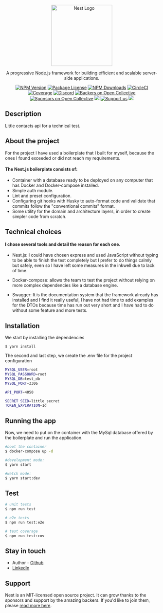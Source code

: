 <p align="center">
  <a href="http://nestjs.com/" target="blank"><img src="https://nestjs.com/img/logo-small.svg" width="200" alt="Nest Logo" /></a>
</p>

[circleci-image]: https://img.shields.io/circleci/build/github/nestjs/nest/master?token=abc123def456
[circleci-url]: https://circleci.com/gh/nestjs/nest

  <p align="center">A progressive <a href="http://nodejs.org" target="_blank">Node.js</a> framework for building efficient and scalable server-side applications.</p>
    <p align="center">
<a href="https://www.npmjs.com/~nestjscore" target="_blank"><img src="https://img.shields.io/npm/v/@nestjs/core.svg" alt="NPM Version" /></a>
<a href="https://www.npmjs.com/~nestjscore" target="_blank"><img src="https://img.shields.io/npm/l/@nestjs/core.svg" alt="Package License" /></a>
<a href="https://www.npmjs.com/~nestjscore" target="_blank"><img src="https://img.shields.io/npm/dm/@nestjs/common.svg" alt="NPM Downloads" /></a>
<a href="https://circleci.com/gh/nestjs/nest" target="_blank"><img src="https://img.shields.io/circleci/build/github/nestjs/nest/master" alt="CircleCI" /></a>
<a href="https://coveralls.io/github/nestjs/nest?branch=master" target="_blank"><img src="https://coveralls.io/repos/github/nestjs/nest/badge.svg?branch=master#9" alt="Coverage" /></a>
<a href="https://discord.gg/G7Qnnhy" target="_blank"><img src="https://img.shields.io/badge/discord-online-brightgreen.svg" alt="Discord"/></a>
<a href="https://opencollective.com/nest#backer" target="_blank"><img src="https://opencollective.com/nest/backers/badge.svg" alt="Backers on Open Collective" /></a>
<a href="https://opencollective.com/nest#sponsor" target="_blank"><img src="https://opencollective.com/nest/sponsors/badge.svg" alt="Sponsors on Open Collective" /></a>
  <a href="https://paypal.me/kamilmysliwiec" target="_blank"><img src="https://img.shields.io/badge/Donate-PayPal-ff3f59.svg"/></a>
    <a href="https://opencollective.com/nest#sponsor"  target="_blank"><img src="https://img.shields.io/badge/Support%20us-Open%20Collective-41B883.svg" alt="Support us"></a>
  <a href="https://twitter.com/nestframework" target="_blank"><img src="https://img.shields.io/twitter/follow/nestframework.svg?style=social&label=Follow"></a>
</p>
  <!--[![Backers on Open Collective](https://opencollective.com/nest/backers/badge.svg)](https://opencollective.com/nest#backer)
  [![Sponsors on Open Collective](https://opencollective.com/nest/sponsors/badge.svg)](https://opencollective.com/nest#sponsor)-->

## Description

Little contacts api for a technical test.

## About the project

For the project I have used a boilerplate that I built for myself, because the ones I found exceeded or did not reach my requirements.

#### The Nest.js boilerplate consists of:



* Container with a database ready to be deployed on any computer that has Docker and Docker-compose installed.
* Simple auth module.
* Lint and preset configuration.
* Configuring git hooks with Husky to auto-format code and validate that commits follow the "conventional commits" format.
* Some utility for the domain and architecture layers, in order to create simpler code from scratch.


## Technical choices

#### I chose several tools and detail the reason for each one.

- Nest.js: I could have chosen express and used JavaScript without typing to be able to finish the test completely but I prefer to do things calmly but safely, even so I have left some measures in the inkwell due to lack of time.

- Docker-compose: allows the team to test the project without relying on more complex dependencies like a database engine.

- Swagger: It is the documentation system that the framework already has installed and I find it really useful, I have not had time to add examples for the DTOs because time has run out very short and I have had to do without some feature and more tests.

## Installation

We start by installing the dependencies


```
$ yarn install
```

  The second and last step, we create the .env file for the project configuration


```bash
MYSQL_USER=root
MYSQL_PASSOWRD=root
MYSQL_DB=test_db
MYSQL_PORT=3306

API_PORT=4050

SECRET_SEED=little_secret
TOKEN_EXPIRATION=1d
```


  
  

## Running the app

Now, we need to put on the container with the MySql database offered by the boilerplate and run the application.

```bash
#boot the container
$ docker-compose up -d

#development mode:
$ yarn start

#watch mode:
$ yarn start:dev


```


## Test

```bash
# unit tests
$ npm run test

# e2e tests
$ npm run test:e2e

# test coverage
$ npm run test:cov
```


## Stay in touch

- Author - [Github](https://github.com/luisdev97)
- [LinkedIn](https://www.linkedin.com/in/luis-david-amador-montoro)



## Support

Nest is an MIT-licensed open source project. It can grow thanks to the sponsors and support by the amazing backers. If you'd like to join them, please [read more here](https://docs.nestjs.com/support).

